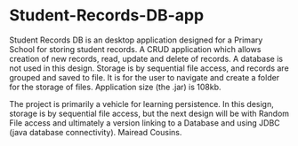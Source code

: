 # Student-Records-DB-app
Student Records DB is an desktop application designed for a Primary School for storing student records.
A CRUD application which allows creation of new records, read, update and delete of records.
A database is not used in this design. Storage is by sequential file access, and records are grouped and 
saved to file. It is for the user to navigate and create a folder for the storage of files.
Application size (the .jar) is 108kb. 

The project is primarily a vehicle for learning persistence. In this design, storage is by sequential file access, but
the next design will be with Random File access and ultimately a version linking to a Database and using JDBC (java database
connectivity).
Mairead Cousins.
